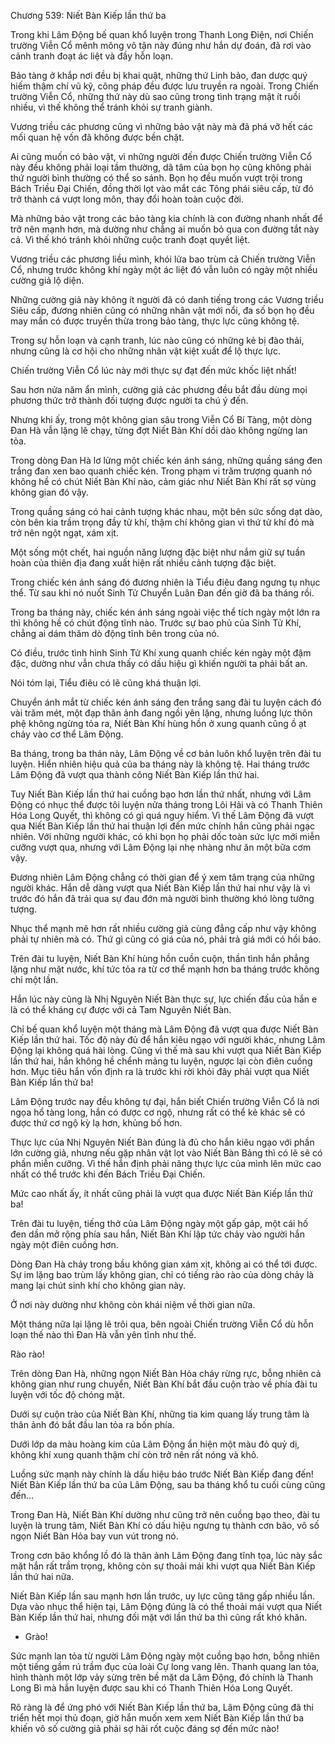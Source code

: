 




Chương 539: Niết Bàn Kiếp lần thứ ba


Trong khi Lâm Động bế quan khổ luyện trong Thanh Long Điện, nơi Chiến trường Viễn Cổ mênh mông vô tận này đúng như hắn dự đoán, đã rơi vào cảnh tranh đoạt ác liệt và đầy hỗn loạn.

Bảo tàng ở khắp nơi đều bị khai quật, những thứ Linh bảo, đan dược quý hiếm thậm chí vũ kỹ, công pháp đều được lưu truyền ra ngoài. Trong Chiến trường Viễn Cổ, những thứ này dù sao cũng trong tình trạng mật ít ruồi nhiều, vì thế không thể tránh khỏi sự tranh giành.

Vương triều các phương cũng vì những bảo vật này mà đã phá vỡ hết các mối quan hệ vốn đã không được bền chặt.

Ai cũng muốn có bảo vật, vì những người đến được Chiến trường Viễn Cổ này đều không phải loại tầm thường, dã tâm của bọn họ cũng không phải thứ người bình thường có thể so sánh. Bọn họ đều muốn vượt trội trong Bách Triều Đại Chiến, đồng thời lọt vào mắt các Tông phái siêu cấp, từ đó trở thành cá vượt long môn, thay đổi hoàn toàn cuộc đời.

Mà những bảo vật trong các bảo tàng kia chính là con đường nhanh nhất để trở nên mạnh hơn, mà dường như chẳng ai muốn bỏ qua con đường tắt này cả. Vì thế khó tránh khỏi những cuộc tranh đoạt quyết liệt.

Vương triều các phương liều mình, khói lửa bao trùm cả Chiến trường Viễn Cổ, nhưng trước không khí ngày một ác liệt đó vẫn luôn có ngày một nhiều cường giả lộ diện.

Những cường giả này không ít người đã có danh tiếng trong các Vương triều Siêu cấp, đương nhiên cũng có những nhân vật mới nổi, đa số bọn họ đều may mắn có được truyền thừa trong bảo tàng, thực lực cũng không tệ.

Trong sự hỗn loạn và cạnh tranh, lúc nào cũng có những kẻ bị đào thải, nhưng cũng là cơ hội cho những nhân vật kiệt xuất để lộ thực lực.

Chiến trường Viễn Cổ lúc này mới thực sự đạt đến mức khốc liệt nhất!

Sau hơn nửa năm ẩn mình, cường giả các phương đều bắt đầu dùng mọi phương thức trở thành đối tượng được người ta chú ý đến.

Nhưng khi ấy, trong một không gian sâu trong Viễn Cổ Bí Tàng, một dòng Đan Hà vẫn lặng lẽ chạy, từng đợt Niết Bàn Khí dồi dào không ngừng lan tỏa.

Trong dòng Đan Hà lơ lửng một chiếc kén ánh sáng, những quầng sáng đen trắng đan xen bao quanh chiếc kén. Trong phạm vi trăm trượng quanh nó không hề có chút Niết Bàn Khí nào, cảm giác như Niết Bàn Khí rất sợ vùng không gian đó vậy.

Trong quầng sáng có hai cảnh tượng khác nhau, một bên sức sống dạt dào, còn bên kia trầm trọng đầy tử khí, thậm chí không gian vì thứ tử khí đó mà trở nên ngột ngạt, xám xịt.

Một sống một chết, hai nguồn năng lượng đặc biệt như nắm giữ sự tuần hoàn của thiên địa đang xuất hiện rất nhiều cảnh tượng đặc biệt.

Trong chiếc kén ánh sáng đó đương nhiên là Tiểu điêu đang ngưng tụ nhục thể. Từ sau khi nó nuốt Sinh Tử Chuyển Luân Đan đến giờ đã ba tháng rồi.

Trong ba tháng này, chiếc kén ánh sáng ngoài việc thể tích ngày một lớn ra thì không hề có chút động tĩnh nào. Trước sự bao phủ của Sinh Tử Khí, chẳng ai dám thăm dò động tĩnh bên trong của nó.

Có điều, trước tình hình Sinh Tử Khí xung quanh chiếc kén ngày một đậm đặc, dường như vẫn chưa thấy có dấu hiệu gì khiến người ta phải bất an.

Nói tóm lại, Tiểu điêu có lẽ cũng khá thuận lợi.

Chuyển ánh mắt từ chiếc kén ánh sáng đen trắng sang đài tu luyện cách đó vài trăm mét, một đạp thân ảnh đang ngồi yên lặng, nhưng luồng lực thôn phệ không ngừng tỏa ra, Niết Bàn Khí hùng hồn ở xung quanh cũng ồ ạt chảy vào cơ thể Lâm Động.

Ba tháng, trong ba thán này, Lâm Động về cơ bản luôn khổ luyện trên đài tu luyện. Hiển nhiên hiệu quả của ba tháng này là không tệ. Hai tháng trước Lâm Động đã vượt qua thành công Niết Bàn Kiếp lần thứ hai.

Tuy Niết Bàn Kiếp lần thứ hai cuồng bạo hơn lần thứ nhất, nhưng với Lâm Động có nhục thể được tôi luyện nửa tháng trong Lôi Hải và có Thanh Thiên Hóa Long Quyết, thì không có gì quá nguy hiểm. Vì thế Lâm Động đã vượt qua Niết Bàn Kiếp lần thứ hai thuận lợi đến mức chính hắn cũng phải ngạc nhiên. Với những người khác, có khi bọn họ phải dốc toàn sức lực mới miễn cưỡng vượt qua, nhưng với Lâm Động lại nhẹ nhàng như ăn một bữa cơm vậy.

Đương nhiên Lâm Động chẳng có thời gian để ý xem tâm trạng của những người khác. Hắn dễ dàng vượt qua Niết Bàn Kiếp lần thứ hai như vậy là vì trước đó hắn đã trải qua sự đau đớn mà người bình thường khó lòng tưởng tượng.

Nhục thể mạnh mẽ hơn rất nhiều cường giả cùng đẳng cấp như vậy không phải tự nhiên mà có. Thứ gì cũng có giá của nó, phải trả giá mới có hồi báo.

Trên đài tu luyện, Niết Bàn Khí hùng hồn cuồn cuộn, thần tình hắn phẳng lặng như mặt nước, khí tức tỏa ra từ cơ thể mạnh hơn ba tháng trước không chỉ một lần.

Hắn lúc này cũng là Nhị Nguyên Niết Bàn thực sự, lực chiến đấu của hắn e là có thể kháng cự được với cả Tam Nguyên Niết Bàn.

Chỉ bế quan khổ luyện một tháng mà Lâm Động đã vượt qua được Niết Bàn Kiếp lần thứ hai. Tốc độ này đủ để hắn kiêu ngạo với người khác, nhưng Lâm Động lại không quá hài lòng. Cũng vì thế mà sau khi vượt qua Niết Bàn Kiếp lần thứ hai, hắn không hề chểnh mảng tu luyện, ngược lại còn điên cuồng hơn. Mục tiêu hắn vốn định ra là trước khi rời khỏi đây phải vượt qua Niết Bàn Kiếp lần thứ ba!

Lâm Động trước nay đều không tự đại, hắn biết Chiến trường Viễn Cổ là nơi ngọa hổ tàng long, hắn có được cơ ngộ, nhưng rất có thể kẻ khác sẽ có được thứ cơ ngộ kỳ lạ hơn, khủng bố hơn.

Thực lực của Nhị Nguyên Niết Bàn đúng là đủ cho hắn kiêu ngạo với phần lớn cường giả, nhưng nếu gặp nhân vật lọt vào Niết Bàn Bảng thì có lẽ sẽ có phần miễn cưỡng. Vì thế hắn định phải nâng thực lực của mình lên mức cao nhất có thể trước khi đến Bách Triều Đại Chiến.

Mức cao nhất ấy, ít nhất cũng phải là vượt qua được Niết Bàn Kiếp lần thứ ba!

Trên đài tu luyện, tiếng thở của Lâm Động ngày một gấp gáp, một cái hố đen dần mở rộng phía sau hắn, Niết Bàn Khí lập tức chảy vào người hắn ngày một điên cuồng hơn.

Dòng Đan Hà chảy trong bầu không gian xám xịt, không ai có thể tới được. Sự im lặng bao trùm lấy không gian, chỉ có tiếng rào rào của dòng chảy là mang lại chút sinh khí cho không gian này.

Ở nơi này dường như không còn khái niệm về thời gian nữa.

Một tháng nữa lại lặng lẽ trôi qua, bên ngoài Chiến trường Viễn Cổ dù hỗn loạn thế nào thì Đan Hà vẫn yên tĩnh như thế.

Rào rào!

Trên dòng Đan Hà, những ngọn Niết Bàn Hỏa cháy rừng rực, bỗng nhiên cả không gian như rung chuyển, Niết Bàn Khí bắt đầu cuộn trào về phía đài tu luyện với tốc độ chóng mặt.

Dưới sự cuộn trào của Niết Bàn Khí, những tia kim quang lấy trung tâm là thân ảnh đó bắt đầu lan tỏa ra bốn phía.

Dưới lớp da màu hoàng kim của Lâm Động ẩn hiện một màu đỏ quỷ dị, không khí xung quanh thậm chí còn trở nên rất nóng và khô.

Luồng sức mạnh này chính là dấu hiệu báo trước Niết Bàn Kiếp đang đến! Niết Bàn Kiếp lần thứ ba của Lâm Động, sau ba tháng khổ tu cuối cùng cũng đến…

Trong Đan Hà, Niết Bàn Khí dường như cũng trở nên cuồng bạo theo, đài tu luyện là trung tâm, Niết Bàn Khí có dấu hiệu ngưng tụ thành cơn bão, vô số ngọn Niết Bàn Hỏa bay vun vút trong nó.

Trong cơn bão khổng lồ đó là thân ảnh Lâm Động đang tĩnh tọa, lúc này sắc mặt hắn rất trầm trọng, không còn sự thoải mái khi vượt qua Niết Bàn Kiếp lần thứ hai nữa.

Niết Bàn Kiếp lần sau mạnh hơn lần trước, uy lực cũng tăng gấp nhiều lần. Dựa vào nhục thể hiện tại, Lâm Động đúng là có thể thoải mái vượt qua Niết Bàn Kiếp lần thứ hai, nhưng đối mặt với lần thứ ba thì cũng rất khó khăn.

- Grào!

Sức mạnh lan tỏa từ người Lâm Động ngày một cuồng bạo hơn, bỗng nhiên một tiếng gầm rú trầm đục của loài Cự long vang lên. Thanh quang lan tỏa, hình thành một lớp vảy sừng trên bề mặt da Lâm Động, đó chính là Thanh Long Bì mà hắn luyện được sau khi có Thanh Thiên Hóa Long Quyết.

Rõ ràng là để ứng phó với Niết Bàn Kiếp lần thứ ba, Lâm Động cũng đã thi triển hết mọi thủ đoạn, giờ hắn muốn xem xem Niết Bàn Kiếp lần thứ ba khiến vô số cường giả phải sợ hãi rốt cuộc đáng sợ đến mức nào!




